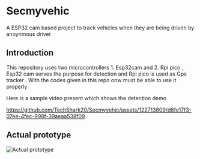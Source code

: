 # Secmyvehic
A ESP32 cam based project to track  vehicles when they are being driven by anoynmous driver 

## Introduction 
This repository uses two microcontrollers 1. Esp32cam and 2. Rpi pico , Esp32 cam serves the purpose for detection and Rpi pico is used as Gps tracker .
With the codes given in this repo onw must be able to use it properly 

Here is a sample video present which shows the detection demo 



https://github.com/TechShark20/Secmyvehic/assets/122713809/d8fe17f3-07ee-4fec-998f-39aeaa538f09


## Actual prototype 

![Actual prototype](https://github.com/TechShark20/Secmyvehic/assets/122713809/f3bfe646-99d7-42eb-987c-db8374cf9f67)


